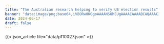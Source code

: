 ```yaml
---
title: "The Australian research helping to verify US election results"
banner: "data:image/png;base64,iVBORw0KGgoAAAANSUhEUgAAAAEAAAABCAQAAAC1HAwCAAAAC0lEQVR42mNkYAAAAAYAAjCB0C8AAAAASUVORK5CYII="
date: 2024-06-17
draft: false
---
```


{{< json_article file="data/p110027.json" >}}